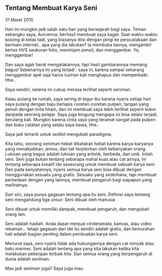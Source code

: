 ## Tentang Membuat Karya Seni

31 Maret 2010

Hari ini mungkin jadi salah satu hari yang bersejarah bagi saya. Teman sebangku saya, Avicienna, berhasil membuat saya kaget. Saat waktu-waktu kosong di kelas tadi, yang biasanya diisi dengan pergi ke perpustakaan dan bermain internet.. apa yang dia lakukan? Ia membuka tasnya, mengambil kertas HVS seukuran folio, meminjam pensil, dan menggambar. Ya, menggambar!

Dan saya agak berat mengatakannya, tapi hasil gambarannya memang bagus! Sebenarnya ini yang terjadi : saya iri, karena sampai sekarang menggambar apel saja harus lusinan kali menghapus dan memperbaiki. Hhe..

Saya sendiri, selama ini cukup merasa terlihat seperti seniman.

Kalau pulang ke rumah, saya sering di tegur ibu karena nyaris setiap hari saya pulang dengan baju berlapis coretan-coretan pulpen, tangan yang penuh dengan tinta hitam, dan ini membuat saya lebih terlihat seperti koboi daripada seorang pelajar. Saya juga bingung mengapa ini bisa selalu terjadi, berulang kali. Mungkin karena cinta saya yang teramat sangat pada pulpen dan buku catatan yang selalu saya bawa, hhe..

Saya jadi tertarik untuk sedikit mengubah paradigma.

Kita tahu, seorang seniman hebat dikatakan hebat karena karya-karyanya yang menakjubkan, jenius, dan tak terpikirkan oleh kebanyakan orang. Lukisan yang bagus adalah lukisan yang artistik, berbeda, dan unik. Inilah seni. Seni juga bukan tentang sebarapa mahal kuas atau cat airnya, ini tentang seberapa kreatif ide seseorang untuk membuat sebuah karya seni. Dan pada kenyatannya, nyaris semua karya seni bisa dibuat dengan menggunakan sesuatu yang gratis. Sesuatu yang sederhana, tapi membuat perbedaan dengan yang lainnya, membuat pengaruh bagi siapapun yang melihatnya.

Dari sini, saya punya gagasan tentang apa itu seni. Definisi saya tentang seni mengandung tiga unsur:
Seni dibuat oleh manusia

Seni dibuat untuk memiliki dampak, membuat pengaruh, dan mengubah orang lain.

Seni adalah hadiah. Anda dapat menjual cinderamata, kanvas, atau video rekaman… tetapi gagasan dari ide itu sendiri adalah gratis, dan kemurahan hati adalah bagian penting dalam pembuatan karya seni.


Menurut saya, seni nyaris tidak ada hubungannya dengan cat minyak atau batu marmer. Seni adalah tentang apa yang kita lakukan ketika kita melakukan pekerjaan terbaik kita. Dan semua orang yang berpengaruh di dunia adalah seniman.

Mau jadi seniman juga? Saya juga mau.